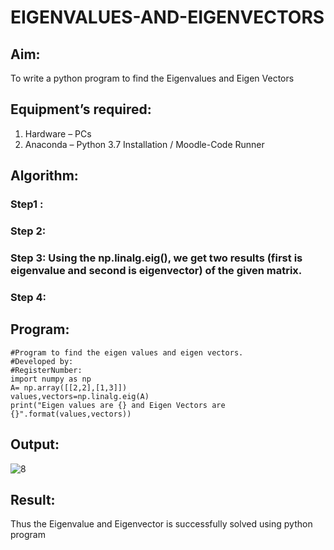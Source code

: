 # EIGENVALUES-AND-EIGENVECTORS
## Aim:
To write a python program to find the Eigenvalues and Eigen Vectors
## Equipment’s required:
1. 	Hardware – PCs
2. 	Anaconda – Python 3.7 Installation / Moodle-Code Runner
## Algorithm:
### Step1 : 
### Step 2: 
### Step 3: Using the np.linalg.eig(),  we get two results (first is eigenvalue and second is eigenvector) of the given matrix.
### Step 4: 

## Program:
```
#Program to find the eigen values and eigen vectors.
#Developed by: 
#RegisterNumber:
import numpy as np
A= np.array([[2,2],[1,3]])
values,vectors=np.linalg.eig(A)
print("Eigen values are {} and Eigen Vectors are {}".format(values,vectors))
```
## Output:
![8](https://github.com/vasanth0908/EIGENVALUES-AND-EIGENVECTORS/assets/122000018/da1a06c7-8c3c-437e-bb15-7039d7bd91b1)

## Result:
Thus the Eigenvalue and Eigenvector is successfully solved using python program
